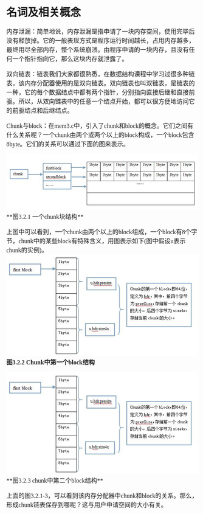 # 名词及相关概念
<font face="微软雅黑" size="3px">

内存泄漏：简单地说，内存泄漏是指申请了一块内存空间，使用完毕后没有释放掉。它的一般表现方式是程序运行时间越长，占用内存越多，最终用尽全部内存，整个系统崩溃。由程序申请的一块内存，且没有任何一个指针指向它，那么这块内存就泄露了。

双向链表：链表我们大家都很熟悉，在数据结构课程中学习过很多种链表，该内存分配器使用的是双向链表。双向链表也叫双链表，是链表的一种，它的每个数据结点中都有两个指针，分别指向直接后继和直接前驱。所以，从双向链表中的任意一个结点开始，都可以很方便地访问它的前驱结点和后继结点。

Chunk与block：在mem3.c中，引入了chunk和block的概念。它们之间有什么关系呢？一个chunk由两个或两个以上的block构成，一个block包含8byte。它们的关系可以通过下面的图来表示。

<img src="\part3\1.JPG">
**图3.2.1 一个chunk块结构**

上图中可以看到，一个chunk由两个以上的block组成，一个block有8个字节，chunk中的某些block有特殊含义，用图表示如下(图中假设u表示chunk的实例)。
<img src="\part3\2.JPG">
**图3.2.2 Chunk中第一个block结构**

<img src="\part3\2.JPG">
**图3.2.3 chunk中第二个block结构**

上面的图3.2.1-3，可以看到该内存分配器中chunk和block的关系。那么，形成chunk链表保存到哪呢？这与用户申请空间的大小有关。
